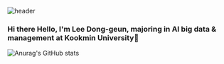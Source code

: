 ![header](https://capsule-render.vercel.app/api?type=Waving&section=header&height=250&text=Hello&fontAlignX=50&fontAlignY=45&color=gradient&fontSize=90&fontColor=ffffff&desc=It's%20Leecarrot%20GitHub)

### Hi there Hello, I'm Lee Dong-geun, majoring in AI big data & management at Kookmin University👋

![Anurag's GitHub stats](https://github-readme-stats.vercel.app/api?username=Leecarrot&show_icons=true&theme=radical)

<!--
**Leecarrot/Leecarrot** is a ✨ _special_ ✨ repository because its `README.md` (this file) appears on your GitHub profile.

Here are some ideas to get you started:
- 🔭 I’m currently working on ...
- 🌱 I’m currently learning ...
- 👯 I’m looking to collaborate on ...
- 🤔 I’m looking for help with ...
- 💬 Ask me about ...
- 📫 How to reach me: ...
- 😄 Pronouns: ...
- ⚡ Fun fact: ...
-->
